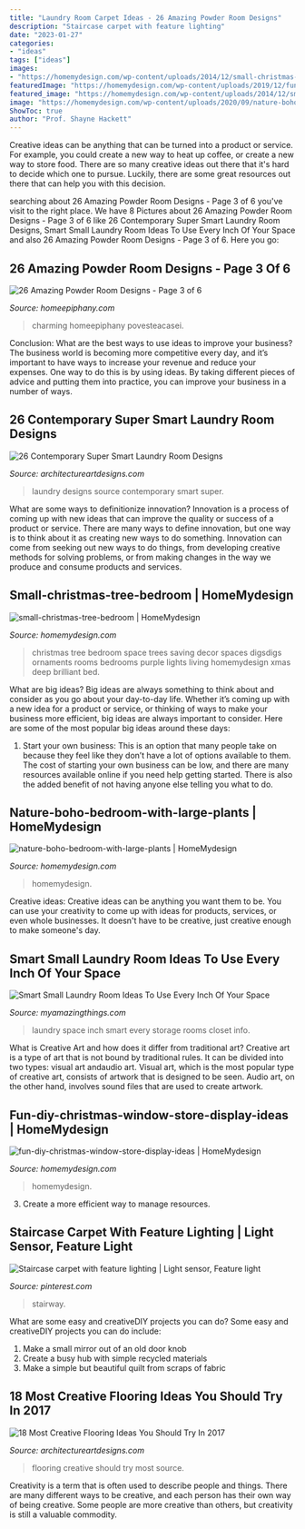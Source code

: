 ```yaml
---
title: "Laundry Room Carpet Ideas - 26 Amazing Powder Room Designs"
description: "Staircase carpet with feature lighting"
date: "2023-01-27"
categories:
- "ideas"
tags: ["ideas"]
images:
- "https://homemydesign.com/wp-content/uploads/2014/12/small-christmas-tree-bedroom.jpg"
featuredImage: "https://homemydesign.com/wp-content/uploads/2019/12/fun-diy-christmas-window-store-display-ideas.jpg"
featured_image: "https://homemydesign.com/wp-content/uploads/2014/12/small-christmas-tree-bedroom.jpg"
image: "https://homemydesign.com/wp-content/uploads/2020/09/nature-boho-bedroom-with-large-plants.jpg"
ShowToc: true
author: "Prof. Shayne Hackett"
---
```



Creative ideas can be anything that can be turned into a product or service. For example, you could create a new way to heat up coffee, or create a new way to store food. There are so many creative ideas out there that it's hard to decide which one to pursue. Luckily, there are some great resources out there that can help you with this decision.

	

		
searching about 26 Amazing Powder Room Designs - Page 3 of 6 you've visit to the right place. We have 8 Pictures about 26 Amazing Powder Room Designs - Page 3 of 6 like 26 Contemporary Super Smart Laundry Room Designs, Smart Small Laundry Room Ideas To Use Every Inch Of Your Space and also 26 Amazing Powder Room Designs - Page 3 of 6. Here you go:
		
    
## 26 Amazing Powder Room Designs - Page 3 Of 6

<img loading=lazy src="https://homeepiphany.com/wp-content/uploads/2015/07/26-Amazing-Powder-Room-Designs-10-706x1024.jpg" onerror="this.onerror=null;this.src='https://tse1.mm.bing.net/th?id=OIP.inx7p7Whgc2uKrLTVVYxOgHaKv&amp;pid=15.1';" alt="26 Amazing Powder Room Designs - Page 3 of 6">

_Source: homeepiphany.com_

>charming homeepiphany povesteacasei. 

	

Conclusion: What are the best ways to use ideas to improve your business?
The business world is becoming more competitive every day, and it’s important to have ways to increase your revenue and reduce your expenses. One way to do this is by using ideas. By taking different pieces of advice and putting them into practice, you can improve your business in a number of ways.

    
## 26 Contemporary Super Smart Laundry Room Designs

<img loading=lazy src="https://www.architectureartdesigns.com/wp-content/uploads/2013/08/2616.jpg" onerror="this.onerror=null;this.src='https://tse3.mm.bing.net/th?id=OIP.2r0dH0yfRJR6lGdxGeKkGgAAAA&amp;pid=15.1';" alt="26 Contemporary Super Smart Laundry Room Designs">

_Source: architectureartdesigns.com_

>laundry designs source contemporary smart super. 

	

What are some ways to definitionize innovation?
Innovation is a process of coming up with new ideas that can improve the quality or success of a product or service. There are many ways to define innovation, but one way is to think about it as creating new ways to do something. Innovation can come from seeking out new ways to do things, from developing creative methods for solving problems, or from making changes in the way we produce and consume products and services.

    
## Small-christmas-tree-bedroom | HomeMydesign

<img loading=lazy src="https://homemydesign.com/wp-content/uploads/2014/12/small-christmas-tree-bedroom.jpg" onerror="this.onerror=null;this.src='https://tse4.mm.bing.net/th?id=OIP.VPL8D4HyMzxwW8xEGhFg_gHaKH&amp;pid=15.1';" alt="small-christmas-tree-bedroom | HomeMydesign">

_Source: homemydesign.com_

>christmas tree bedroom space trees saving decor spaces digsdigs ornaments rooms bedrooms purple lights living homemydesign xmas deep brilliant bed. 

	

What are big ideas?
Big ideas are always something to think about and consider as you go about your day-to-day life. Whether it’s coming up with a new idea for a product or service, or thinking of ways to make your business more efficient, big ideas are always important to consider. Here are some of the most popular big ideas around these days:
1. Start your own business: This is an option that many people take on because they feel like they don’t have a lot of options available to them. The cost of starting your own business can be low, and there are many resources available online if you need help getting started. There is also the added benefit of not having anyone else telling you what to do.


    
## Nature-boho-bedroom-with-large-plants | HomeMydesign

<img loading=lazy src="https://homemydesign.com/wp-content/uploads/2020/09/nature-boho-bedroom-with-large-plants.jpg" onerror="this.onerror=null;this.src='https://tse3.mm.bing.net/th?id=OIP.1bHFnanCGAKqJIMksj4qMwHaLH&amp;pid=15.1';" alt="nature-boho-bedroom-with-large-plants | HomeMydesign">

_Source: homemydesign.com_

>homemydesign. 

	

Creative ideas:
Creative ideas can be anything you want them to be. You can use your creativity to come up with ideas for products, services, or even whole businesses. It doesn't have to be creative, just creative enough to make someone's day.

    
## Smart Small Laundry Room Ideas To Use Every Inch Of Your Space

<img loading=lazy src="https://myamazingthings.com/wp-content/uploads/2017/09/small-laundry-room-5.jpg" onerror="this.onerror=null;this.src='https://tse1.mm.bing.net/th?id=OIP.XItKUJyj-ee_KnU0oHp_TQHaJ5&amp;pid=15.1';" alt="Smart Small Laundry Room Ideas To Use Every Inch Of Your Space">

_Source: myamazingthings.com_

>laundry space inch smart every storage rooms closet info. 

	

What is Creative Art and how does it differ from traditional art?
Creative art is a type of art that is not bound by traditional rules. It can be divided into two types: visual art andaudio art. Visual art, which is the most popular type of creative art, consists of artwork that is designed to be seen. Audio art, on the other hand, involves sound files that are used to create artwork.

    
## Fun-diy-christmas-window-store-display-ideas | HomeMydesign

<img loading=lazy src="https://homemydesign.com/wp-content/uploads/2019/12/fun-diy-christmas-window-store-display-ideas.jpg" onerror="this.onerror=null;this.src='https://tse2.mm.bing.net/th?id=OIP.BklglxYY6Icn0P-i18tR7gHaLO&amp;pid=15.1';" alt="fun-diy-christmas-window-store-display-ideas | HomeMydesign">

_Source: homemydesign.com_

>homemydesign. 

	

3. Create a more efficient way to manage resources.

    
## Staircase Carpet With Feature Lighting | Light Sensor, Feature Light

<img loading=lazy src="https://i.pinimg.com/736x/77/59/6b/77596baa7a606cab70a46fc4aa8643ac--staircases-carpets.jpg" onerror="this.onerror=null;this.src='https://tse3.mm.bing.net/th?id=OIP.XjnOGWrKQWfHg1ToWm3OiwHaNK&amp;pid=15.1';" alt="Staircase carpet with feature lighting | Light sensor, Feature light">

_Source: pinterest.com_

>stairway. 

	

What are some easy and creativeDIY projects you can do?
Some easy and creativeDIY projects you can do include:
1. Make a small mirror out of an old door knob
2. Create a busy hub with simple recycled materials
3. Make a simple but beautiful quilt from scraps of fabric

    
## 18 Most Creative Flooring Ideas You Should Try In 2017

<img loading=lazy src="https://www.architectureartdesigns.com/wp-content/uploads/2017/02/1-2.jpg" onerror="this.onerror=null;this.src='https://tse3.mm.bing.net/th?id=OIP.8HcfOBTyGKd5XtyENNzyXQHaE5&amp;pid=15.1';" alt="18 Most Creative Flooring Ideas You Should Try In 2017">

_Source: architectureartdesigns.com_

>flooring creative should try most source. 

	

Creativity is a term that is often used to describe people and things. There are many different ways to be creative, and each person has their own way of being creative. Some people are more creative than others, but creativity is still a valuable commodity.

